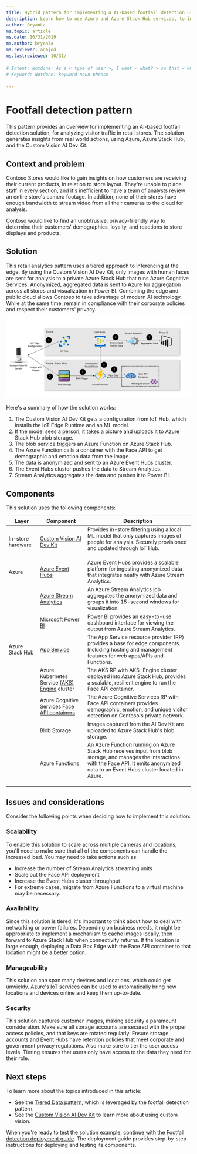 ```yaml
---
title: Hybrid pattern for implementing a AI-based footfall detection using Azure and Azure Stack Hub.
description: Learn how to use Azure and Azure Stack Hub services, to implement an AI-based footfall detection solution for analyzing retail store traffic.
author: BryanLa
ms.topic: article
ms.date: 10/31/2019
ms.author: bryanla
ms.reviewer: anajod
ms.lastreviewed: 10/31/

# Intent: Notdone: As a < type of user >, I want < what? > so that < why? >
# Keyword: Notdone: keyword noun phrase

---
```



# Footfall detection pattern

This pattern provides an overview for implementing an AI-based footfall detection solution, for analyzing visitor traffic in retail stores. The solution generates insights from real world actions, using Azure, Azure Stack Hub, and the Custom Vision AI Dev Kit.

## Context and problem

Contoso Stores would like to gain insights on how customers are receiving their current products, in relation to store layout. They're unable to place staff in every section, and it's inefficient to have a team of analysts review an entire store's camera footage. In addition, none of their stores have enough bandwidth to stream video from all their cameras to the cloud for analysis. 

Contoso would like to find an unobtrusive, privacy-friendly way to determine their customers' demographics, loyalty, and reactions to store displays and products.

## Solution

This retail analytics pattern uses a tiered approach to inferencing at the edge. By using the Custom Vision AI Dev Kit, only images with human faces are sent for analysis to a private Azure Stack Hub that runs Azure Cognitive Services. Anonymized, aggregated data is sent to Azure for aggregation across all stores and visualization in Power BI. Combining the edge and public cloud allows Contoso to take advantage of modern AI technology. While at the same time, remain in compliance with their corporate policies and respect their customers' privacy.

[![Footfall detection solution](media/pattern-retail-footfall-detection/solution-architecture.png)](media/pattern-retail-footfall-detection/solution-architecture.png)

Here's a summary of how the solution works: 

1. The Custom Vision AI Dev Kit gets a configuration from IoT Hub, which installs the IoT Edge Runtime and an ML model.
2. If the model sees a person, it takes a picture and uploads it to Azure Stack Hub blob storage. 
3. The blob service triggers an Azure Function on Azure Stack Hub. 
4. The Azure Function calls a container with the Face API to get demographic and emotion data from the image.
5. The data is anonymized and sent to an Azure Event Hubs cluster.
6. The Event Hubs cluster pushes the data to Stream Analytics.
7. Stream Analytics aggregates the data and pushes it to Power BI.

## Components

This solution uses the following components:

| Layer | Component | Description |
|----------|-----------|-------------|
| In-store hardware | [Custom Vision AI Dev Kit](https://azure.github.io/Vision-AI-DevKit-Pages/) | Provides in-store filtering using a local ML model that only captures images of people for analysis. Securely provisioned and updated through IoT Hub.<br><br>|
| Azure | [Azure Event Hubs](/azure/event-hubs/) | Azure Event Hubs provides a scalable platform for ingesting anonymized data that integrates neatly with Azure Stream Analytics. |
|  | [Azure Stream Analytics](/azure/stream-analytics/) | An Azure Stream Analytics job aggregates the anonymized data and groups it into 15-second windows for visualization. |
|  | [Microsoft Power BI](https://powerbi.microsoft.com/) | Power BI provides an easy-to-use dashboard interface for viewing the output from Azure Stream Analytics. |
| Azure Stack Hub | [App Service](../operator/azure-stack-app-service-overview.md) | The App Service resource provider (RP) provides a base for edge components. Including hosting and management features for web apps/APIs and Functions. |
| | Azure Kubernetes Service [(AKS) Engine](https://github.com/Azure/aks-engine) cluster | The AKS RP with AKS-Engine cluster deployed into Azure Stack Hub, provides a scalable, resilient engine to run the Face API container. |
| | Azure Cognitive Services [Face API containers](/azure/cognitive-services/face/face-how-to-install-containers)| The Azure Cognitive Services RP with Face API containers provides demographic, emotion, and unique visitor detection on Contoso's private network. |
| | Blob Storage | Images captured from the AI Dev Kit are uploaded to Azure Stack Hub's blob storage. |
| | Azure Functions | An Azure Function running on Azure Stack Hub receives input from blob storage, and manages the interactions with the Face API. It emits anonymized data to an Event Hubs cluster located in Azure.<br><br>|

## Issues and considerations

Consider the following points when deciding how to implement this solution:

### Scalability 

To enable this solution to scale across multiple cameras and locations, you'll need to make sure that all of the components can handle the increased load. You may need to take actions such as:

- Increase the number of Stream Analytics streaming units
- Scale out the Face API deployment
- Increase the Event Hubs cluster throughput
- For extreme cases, migrate from Azure Functions to a virtual machine may be necessary.

### Availability

Since this solution is tiered, it's important to think about how to deal with networking or power failures. Depending on business needs, it might be appropriate to implement a mechanism to cache images locally, then forward to Azure Stack Hub when connectivity returns. If the location is large enough, deploying a Data Box Edge with the Face API container to that location might be a better option.

### Manageability

This solution can span many devices and locations, which could get unwieldy. [Azure's IoT services](/azure/iot-fundamentals/) can be used to automatically bring new locations and devices online and keep them up-to-date. 

### Security

This solution captures customer images, making security a paramount consideration. Make sure all storage accounts are secured with the proper access policies, and that keys are rotated regularly. Ensure storage accounts and Event Hubs have retention policies that meet corporate and government privacy regulations. Also make sure to tier the user access levels. Tiering ensures that users only have access to the data they need for their role.

## Next steps

To learn more about the topics introduced in this article:
- See the [Tiered Data pattern](https://aka.ms/tiereddatadeploy), which is leveraged by the footfall detection pattern.
- See the [Custom Vision AI Dev Kit](https://azure.github.io/Vision-AI-DevKit-Pages/) to learn more about using custom vision. 

When you're ready to test the solution example, continue with the [Footfall detection deployment guide](solution-deployment-guide-retail-footfall-detection.md). The deployment guide provides step-by-step instructions for deploying and testing its components.
